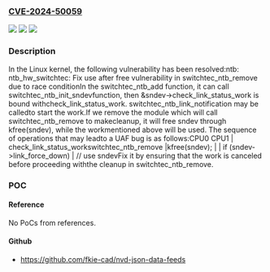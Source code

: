 ### [CVE-2024-50059](https://cve.mitre.org/cgi-bin/cvename.cgi?name=CVE-2024-50059)
![](https://img.shields.io/static/v1?label=Product&message=Linux&color=blue)
![](https://img.shields.io/static/v1?label=Version&message=1da177e4c3f4%3C%205126d8f5567f%20&color=brighgreen)
![](https://img.shields.io/static/v1?label=Vulnerability&message=n%2Fa&color=brighgreen)

### Description

In the Linux kernel, the following vulnerability has been resolved:ntb: ntb_hw_switchtec: Fix use after free vulnerability in switchtec_ntb_remove due to race conditionIn the switchtec_ntb_add function, it can call switchtec_ntb_init_sndevfunction, then &sndev->check_link_status_work is bound withcheck_link_status_work. switchtec_ntb_link_notification may be calledto start the work.If we remove the module which will call switchtec_ntb_remove to makecleanup, it will free sndev through kfree(sndev), while the workmentioned above will be used. The sequence of operations that may leadto a UAF bug is as follows:CPU0                                 CPU1                        | check_link_status_workswitchtec_ntb_remove    |kfree(sndev);           |                        | if (sndev->link_force_down)                        | // use sndevFix it by ensuring that the work is canceled before proceeding withthe cleanup in switchtec_ntb_remove.

### POC

#### Reference
No PoCs from references.

#### Github
- https://github.com/fkie-cad/nvd-json-data-feeds

